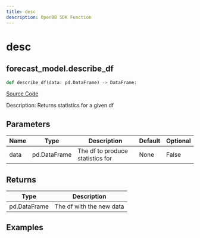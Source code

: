 ```yaml
---
title: desc
description: OpenBB SDK Function
---
```


# desc

## forecast_model.describe_df

```python title='openbb_terminal/forecast/forecast_model.py'
def describe_df(data: pd.DataFrame) -> DataFrame:
```
[Source Code](https://github.com/OpenBB-finance/OpenBBTerminal/tree/main/openbb_terminal/forecast/forecast_model.py#L480)

Description: Returns statistics for a given df

## Parameters

| Name | Type | Description | Default | Optional |
| ---- | ---- | ----------- | ------- | -------- |
| data | pd.DataFrame | The df to produce statistics for | None | False |

## Returns

| Type | Description |
| ---- | ----------- |
| pd.DataFrame | The df with the new data |

## Examples

